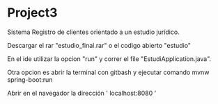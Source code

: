 # Project3

Sistema Registro de clientes orientado a un estudio jurídico.

Descargar el rar "estudio_final.rar" o el codigo abierto "estudio"

En el ide utilizar la opcion "run" y correr el file "EstudiApplication.java". 

Otra opcion es abrir la terminal con gitbash y ejecutar comando mvnw spring-boot:run

Abrir en el navegador la dirección ' localhost:8080 '
